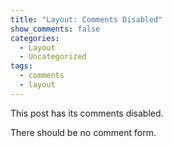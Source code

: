 ```yaml
---
title: "Layout: Comments Disabled"
show_comments: false
categories:
  - Layout
  - Uncategorized
tags:
  - comments
  - layout
---
```


This post has its comments disabled.

There should be no comment form.